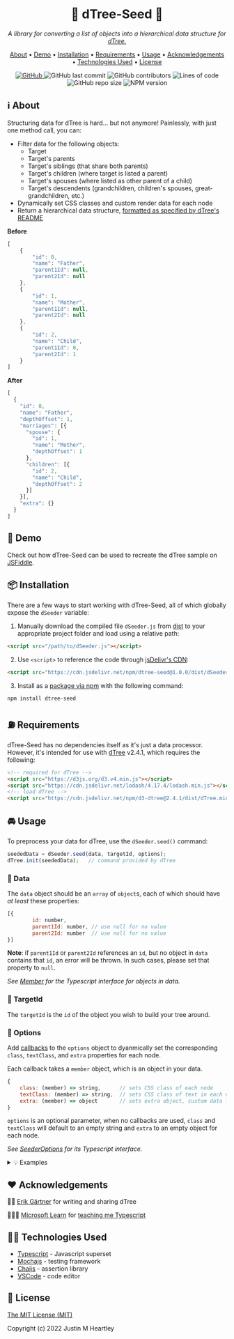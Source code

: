 <h1 align="center">
  🌳 dTree-Seed 🌰
</h1>

<p align="center">
  <i>
    A library for converting a list of objects into a hierarchical data structure for 
    <a href="https://github.com/ErikGartner/dTree">dTree.</a>
  </i>
</p>

<p align="center">
  <a href="#ℹ%EF%B8%8F-about">About</a> •
  <a href="#-demo">Demo</a> •
  <a href="#-installation">Installation</a> •
  <a href="#-requirements">Requirements</a> •
  <a href="#-usage">Usage</a> •
  <a href="#%EF%B8%8F-acknowledgements">Acknowledgements</a> •
  <a href="#-technologies-used">Technologies Used</a> •
  <a href="#-license">License</a>
</p>

<p align="center">
  <a href="/LICENSE">
    <img alt="GitHub" src="https://img.shields.io/github/license/jmheartley/dtree-seed?color=red" alt="MIT License">
  </a>
  <img alt="GitHub last commit" src="https://img.shields.io/github/last-commit/jmheartley/dtree-seed?color=orange">
  <img alt="GitHub contributors" src="https://img.shields.io/github/contributors/jmheartley/dtree-seed?color=yellow">
  <img alt="Lines of code" src="https://img.shields.io/badge/total%20lines-4.4k-brightgreen">
  <img alt="GitHub repo size" src="https://img.shields.io/github/repo-size/jmheartley/dtree-seed">
  <img alt="NPM version" src="https://img.shields.io/npm/v/dtree-seed?color=blueviolet">
</p>



## ℹ️ About
Structuring data for dTree is hard... but not anymore! Painlessly, with just one method call, you can:
+ Filter data for the following objects:
  + Target
  + Target's parents
  + Target's siblings (that share both parents)
  + Target's children (where target is listed a parent)
  + Target's spouses (where listed as other parent of a child)
  + Target's descendents (grandchildren, children's spouses, great-grandchildren, etc.)
+ Dynamically set CSS classes and custom render data for each node
+ Return a hierarchical data structure, [formatted as specified by dTree's README](https://github.com/ErikGartner/dTree#usage)

**Before**
```javascript
[
    {
        "id": 0,
        "name": "Father",
        "parent1Id": null,
        "parent2Id": null
    },
    {
        "id": 1,
        "name": "Mother",
        "parent1Id": null,
        "parent2Id": null
    },
    {
        "id": 2,
        "name": "Child",
        "parent1Id": 0,
        "parent2Id": 1
    }
]
```
**After**
```javascript
[
  {
    "id": 0,
    "name": "Father",
    "depthOffset": 1,
    "marriages": [{
      "spouse": {
        "id": 1,
        "name": "Mother",
        "depthOffset": 1
      },
      "children": [{
        "id": 2,
        "name": "Child",
        "depthOffset": 2
      }]
    }],
    "extra": {}
  }
]
```



## 🚗 Demo
Check out how dTree-Seed can be used to recreate the dTree sample on [JSFiddle](https://jsfiddle.net/heartleyjm/zw1ukt60/25/).



## 📦 Installation
There are a few ways to start working with dTree-Seed, all of which globally expose the `dSeeder` variable:
1. Manually download the compiled file `dSeeder.js` from [dist](/dist) to your appropriate project folder and load using a relative path:
```html
<script src="/path/to/dSeeder.js"></script>
```
2. Use `<script>` to reference the code through [jsDelivr's CDN](https://www.jsdelivr.com/package/npm/dtree-seed):
```html
<script src="https://cdn.jsdelivr.net/npm/dtree-seed@1.0.0/dist/dSeeder.min.js"></script>
```
3. Install as a [package via npm](https://www.npmjs.com/package/dtree-seed) with the following command:
```bash
npm install dtree-seed
```



## ⛽ Requirements
dTree-Seed has no dependencies itself as it's just a data processor. However, it's intended for use with [dTree](https://github.com/ErikGartner/dTree) v2.4.1, which requires the following:
```html
<!-- required for dTree -->
<script src="https://d3js.org/d3.v4.min.js"></script>
<script src="https://cdn.jsdelivr.net/lodash/4.17.4/lodash.min.js"></script>
<!-- load dTree -->
<script src="https://cdn.jsdelivr.net/npm/d3-dtree@2.4.1/dist/dTree.min.js"></script>
```


## 🚘 Usage
To preprocess your data for dTree, use the `dSeeder.seed()` command:
```javascript
seededData = dSeeder.seed(data, targetId, options);
dTree.init(seededData);   // command provided by dTree
```



### 💾 Data
The `data` object should be an `array` of `object`s, each of which should have *at least* these properties:
```javascript
[{
        id: number,
        parent1Id: number, // use null for no value
        parent2Id: number  // use null for no value
}]
```



**Note**: if `parent1Id` or `parent2Id` references an `id`, but no object in `data` 
contains that `id`, an error will be thrown. In such cases, please set that property to `null`.

*See [Member](/src/member.ts) for the Typescript interface for objects in data.*



### 🎯 TargetId
The `targetId` is the `id` of the object you wish to build your tree around. 



### 🤔 Options
Add [callbacks](https://www.freecodecamp.org/news/what-is-a-callback-function-in-javascript/) 
to the `options` object to dyanmically set the corresponding `class`, `textClass`, and `extra` 
properties for each node.

Each callback takes a `member` object, which is an object in your data.
```javascript
{
    class: (member) => string,      // sets CSS class of each node
    textClass: (member) => string,  // sets CSS class of text in each node
    extra: (member) => object       // sets extra object, custom data for renders
}
```
`options` is an optional parameter, when no callbacks are used, `class` and ` textClass` 
will default to an empty string and `extra` to an empty object for each node.

*See [SeederOptions](/src/seederOptions.ts) for its Typescript interface.*

<details>
<summary>💡 Examples</summary>

#### class
If your objects have an `ageInYears` property that cooresponds with a 
CSS class named `minor` for people younger than 18, 
you can conditionally set the CSS of the node using the `class` callback:
```javascript
{
    class: (member) => {
        if (member.ageInYears < 18)
            return "minor";
    }
}
```

#### textClass
If you want to set the same CSS class `fw-bold` for all node text, 
return a static value using the `textClass` callback:
```javascript
{
  textClass: (member) => "fw-bold"
}
```

#### extra
If you have properties on each `member` you want to persist on each node in the tree,
you can pass them into an object using `extra` callback:
```javascript
{
  extra: (member) => {
    return {
      height: member.height,
      ageInYears: member.ageInYears,
      favoriteColor: member.favoriteColor
    };
  }
}
```
The `extra` object is passed to [dTree's callbacks](https://github.com/ErikGartner/dTree#callbacks)
, the above properties would accessbile on the `extra` parameter using `extra.height`, `extra.ageInYears`, and `extra.favoriteColor`.

For the above examples, here's what the `data` might look like:
```javascript
[{
        id: 0,
        parent1Id: null,
        parent2Id: null,
        name: "Father",
        ageInYears: 26,
        height: "5ft 9in"
        favoriteColor: "Green"
},
{
        id: 1,
        parent1Id: null,
        parent2Id: null,
        name: "Mother",
        ageInYears: 24,
        height: "5ft 6in",
        favoriteColor: "Blue"
},
{
        id: 2,
        parent1Id: 0,
        parent2Id: 1,
        name: "Child",
        ageInYears: 1,
        height: "2ft 5in",
        favoriteColor: null
}];
```

*For more examples on how to use the options object, check out [its unit tests](/src/tests/seederTest.ts#L782).*
</details>



## ❤️ Acknowledgements
🧙🏻 [Erik Gärtner](https://github.com/ErikGartner) for writing and sharing dTree

👩🏿‍🏫 [Microsoft Learn](https://learn.microsoft.com/en-us/training/paths/build-javascript-applications-typescript/) 
for [teaching me Typescript](https://learn.microsoft.com/en-us/training/achievements/learn.language.build-javascript-applications-typescript.trophy?username=JMHeartley)



## 👩‍💻 Technologies Used
+ [Typescript](https://www.typescriptlang.org/) - Javascript superset
+ [Mochajs](https://mochajs.org/) - testing framework
+ [Chaijs](https://www.chaijs.com/) - assertion library
+ [VSCode](https://code.visualstudio.com/) - code editor



## 📃 License
[The MIT License (MIT)](/LICENSE)

Copyright (c) 2022 Justin M Heartley
